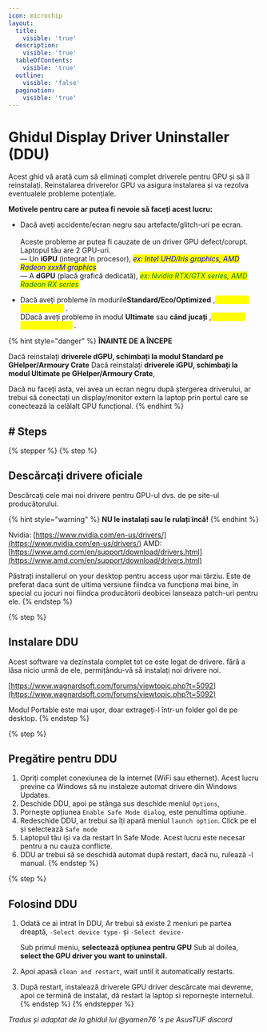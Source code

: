 ```yaml
---
icon: microchip
layout:
  title:
    visible: 'true'
  description:
    visible: 'true'
  tableOfContents:
    visible: 'true'
  outline:
    visible: 'false'
  pagination:
    visible: 'true'
---
```


# Ghidul Display Driver Uninstaller (DDU)

Acest ghid vă arată cum să eliminați complet driverele pentru GPU și să îl reinstalați. Reinstalarea driverelor GPU va asigura instalarea și va rezolva eventualele probleme potențiale.

**Motivele pentru care ar putea fi nevoie să faceți acest lucru:**

- Dacă aveți accidente/ecran negru sau artefacte/glitch-uri pe ecran.<br><br> Aceste probleme ar putea fi cauzate de un driver GPU defect/corupt. Laptopul tău are 2 GPU-uri.<br> — Un **iGPU** (integrat în procesor), *<mark style="color:blue;">ex: Intel UHD/Iris graphics, AMD Radeon xxxM graphics</mark>*<br> — A **dGPU** (placă grafică dedicată), *<mark style="color:green;">ex: Nvidia RTX/GTX series, AMD Radeon RX series</mark>*

- Dacă aveți probleme în modurile**Standard/Eco/Optimized** ,<mark style="color:yellow;"> reinstalați driverul iGPU</mark> .<br> DDacă aveți probleme în modul **Ultimate** sau **când jucați** ,<mark style="color:yellow;"> reinstalați driverele dGPU.</mark> .

{% hint style="danger" %} **ÎNAINTE DE A ÎNCEPE**

Dacă reinstalați **driverele dGPU, schimbați la modul Standard pe GHelper/Armoury Crate**
 Dacă reinstalați **driverele iGPU, schimbați la modul Ultimate pe GHelper/Armoury Crate**,

Dacă nu faceți asta, vei avea un ecran negru după ștergerea driverului, ar trebui să conectați un display/monitor extern la laptop prin portul care se conectează la celălalt GPU funcțional. {% endhint %}

## # Steps

{% stepper %} {% step %}

## Descărcați drivere oficiale

Descărcați cele mai noi drivere pentru GPU-ul dvs. de pe site-ul producătorului.

{% hint style="warning" %} **NU le instalați sau le rulați încă!** {% endhint %}

Nvidia: [https://www.nvidia.com/en-us/drivers/](https://www.nvidia.com/en-us/drivers/)
 AMD: [https://www.amd.com/en/support/download/drivers.html](https://www.amd.com/en/support/download/drivers.html)

Păstrați installerul on your desktop pentru access ușor mai târziu. Este de preferat daca sunt de ultima versiune fiindca va funcționa mai bine, în special cu jocuri noi fiindca producătorii deobicei lanseaza patch-uri pentru ele. {% endstep %}

{% step %}

## Instalare DDU

Acest software va dezinstala complet tot ce este legat de drivere. fără a lăsa nicio urmă de ele, permițându-vă să instalați noi drivere noi.

 [https://www.wagnardsoft.com/forums/viewtopic.php?t=5092](https://www.wagnardsoft.com/forums/viewtopic.php?t=5092)

Modul Portable este mai ușor, doar extrageți-l într-un folder gol de pe desktop. {% endstep %}

{% step %}

## Pregătire pentru DDU

1. Opriți complet conexiunea de la internet (WiFi sau ethernet). Acest lucru previne ca Windows să nu instaleze automat drivere din Windows Updates.
2. Deschide DDU, apoi pe stânga sus deschide meniul `Options`,
3. Pornește opțiunea `Enable Safe Mode dialog`, este penultima opțiune.
4. Redeschide DDU, ar trebui sa îți apară meniul `launch option`. Click pe el și selectează `Safe mode`
5. Laptopul tău iși va da restart în Safe Mode. Acest lucru este necesar pentru a nu cauza conflicte.
6. DDU ar trebui să se deschidă automat după restart, dacă nu, rulează -l manual. {% endstep %}

{% step %}

## Folosind DDU

1. Odată ce ai intrat în DDU, Ar trebui să existe 2 meniuri pe partea dreaptă,
     `-Select device type-` și `-Select device-`
     
     Sub primul meniu, **selectează opțiunea pentru GPU**
     Sub al doilea, **select the GPU driver you want to uninstall.**
2. Apoi apasă `clean and restart`, wait until it automatically restarts.
3. După restart, instalează driverele GPU driver descărcate mai devreme, apoi ce termină de instalat, dă restart la laptop si repornește internetul. {% endstep %} {% endstepper %}

*Tradus și adaptat de la ghidul lui @yamen76 's pe AsusTUF discord*
